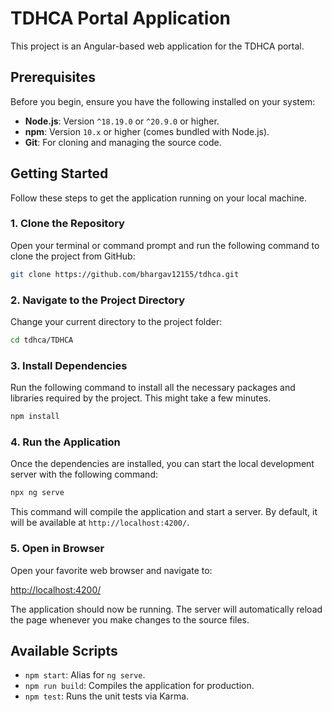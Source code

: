# TDHCA Portal Application

This project is an Angular-based web application for the TDHCA portal.

## Prerequisites

Before you begin, ensure you have the following installed on your system:

- **Node.js**: Version `^18.19.0` or `^20.9.0` or higher.
- **npm**: Version `10.x` or higher (comes bundled with Node.js).
- **Git**: For cloning and managing the source code.

## Getting Started

Follow these steps to get the application running on your local machine.

### 1. Clone the Repository

Open your terminal or command prompt and run the following command to clone the project from GitHub:

```bash
git clone https://github.com/bhargav12155/tdhca.git
```

### 2. Navigate to the Project Directory

Change your current directory to the project folder:

```bash
cd tdhca/TDHCA
```

### 3. Install Dependencies

Run the following command to install all the necessary packages and libraries required by the project. This might take a few minutes.

```bash
npm install
```

### 4. Run the Application

Once the dependencies are installed, you can start the local development server with the following command:

```bash
npx ng serve
```

This command will compile the application and start a server. By default, it will be available at `http://localhost:4200/`.

### 5. Open in Browser

Open your favorite web browser and navigate to:

[http://localhost:4200/](http://localhost:4200/)

The application should now be running. The server will automatically reload the page whenever you make changes to the source files.

## Available Scripts

- `npm start`: Alias for `ng serve`.
- `npm run build`: Compiles the application for production.
- `npm test`: Runs the unit tests via Karma.
